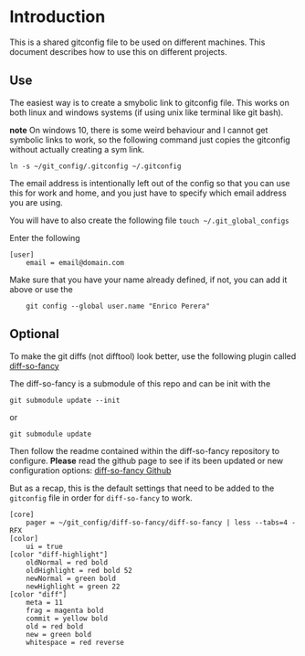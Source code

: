 # Introduction
This is a shared gitconfig file to be used on different machines. This document describes how to use this on different projects.
## Use
The easiest way is to create a smybolic link to gitconfig file. This works on both linux and windows systems (if using unix like terminal like git bash). 

**note** On windows 10, there is some weird behaviour and I cannot get symbolic links to work, so the following command just copies the gitconfig without actually creating a sym link.

`ln -s ~/git_config/.gitconfig ~/.gitconfig`

The email address is intentionally left out of the config so that you can use this for work and home, and you just have to specify which email address you are using.

You will have to also create the following file
`touch ~/.git_global_configs`

Enter the following
```
[user]
	email = email@domain.com
```
Make sure that you have your name already defined, if not, you can add it above or use the 
```
	git config --global user.name "Enrico Perera"
```

## Optional 

To make the git diffs (not difftool) look better, use the following plugin called [diff-so-fancy](https://github.com/so-fancy/diff-so-fancy)

The diff-so-fancy is a submodule of this repo and can be init with the
```
git submodule update --init
```
or 
```
git submodule update
```

Then follow the readme contained within the diff-so-fancy repository to configure. **Please** read the github page to see if its been updated or new configuration options: [diff-so-fancy Github](https://github.com/so-fancy/diff-so-fancy)

But as a recap, this is the default settings that need to be added to the `gitconfig` file in order for `diff-so-fancy` to work.

```
[core]
	pager = ~/git_config/diff-so-fancy/diff-so-fancy | less --tabs=4 -RFX
[color]
	ui = true
[color "diff-highlight"]
	oldNormal = red bold
	oldHighlight = red bold 52
	newNormal = green bold
	newHighlight = green 22
[color "diff"]
	meta = 11
	frag = magenta bold
	commit = yellow bold
	old = red bold
	new = green bold
	whitespace = red reverse
```
